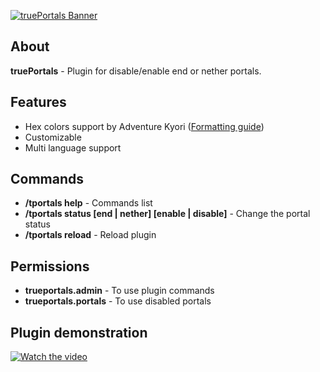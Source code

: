 [![truePortals Banner](https://cdn.modrinth.com/data/tkD1yHlW/images/1ede2e1bda4d97ff6457fe1e9f588bf78e5f0ff7.png "truePortals")](https://github.com/TRUEC0DER/truePortals "truePortals")

## About

**truePortals** - Plugin for disable/enable end or nether portals.

## Features

- Hex colors support by Adventure Kyori ([Formatting guide](https://docs.advntr.dev/minimessage/format.html))
- Customizable
- Multi language support

## Commands

- **/tportals help** - Commands list
- **/tportals status [end | nether] [enable | disable]** - Change the portal status
- **/tportals reload** - Reload plugin

## Permissions

- **trueportals.admin** - To use plugin commands
- **trueportals.portals** - To use disabled portals

## Plugin demonstration

[![Watch the video](https://img.youtube.com/vi/euz5S4DFFE0/hqdefault.jpg)](https://www.youtube.com/watch?v=euz5S4DFFE0)